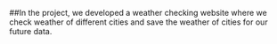 ##In the project, we developed a weather checking website where we check weather of different cities and save the weather of cities for our future data.
 

